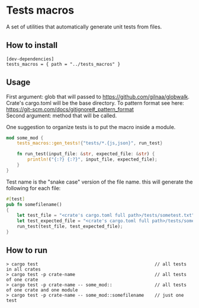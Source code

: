 # Tests macros

A set of utilities that automatically generate unit tests from files.

## How to install

```
[dev-dependencies]
tests_macros = { path = "../tests_macros" }
``` 

## Usage

First argument: glob that will passed to https://github.com/gilnaa/globwalk. Crate's cargo.toml will be the base directory. To pattern format see here: https://git-scm.com/docs/gitignore#_pattern_format  
Second argument: method that will be called. 

One suggestion to organize tests is to put the macro inside a module.

```rust
mod some_mod {
    tests_macros::gen_tests!{"tests/*.{js,json}", run_test}

    fn run_test(input_file: &str, expected_file: &str) {
        println!("{:?} {:?}", input_file, expected_file); 
    }
}
```

Test name is the "snake case" version of the file name.
this will generate the following for each file:

```rust
#[test]
pub fn somefilename()
{
    let test_file = "<crate's cargo.toml full path>/tests/sometest.txt";
    let test_expected_file = "<crate's cargo.toml full path>/tests/sometest.expected.txt";
    run_test(test_file, test_expected_file);
}
```

## How to run

```
> cargo test                                            // all tests in all crates
> cargo test -p crate-name                              // all tests of one crate
> cargo test -p crate-name -- some_mod::                // all tests of one crate and one module
> cargo test -p crate-name -- some_mod::somefilename    // just one test
```
